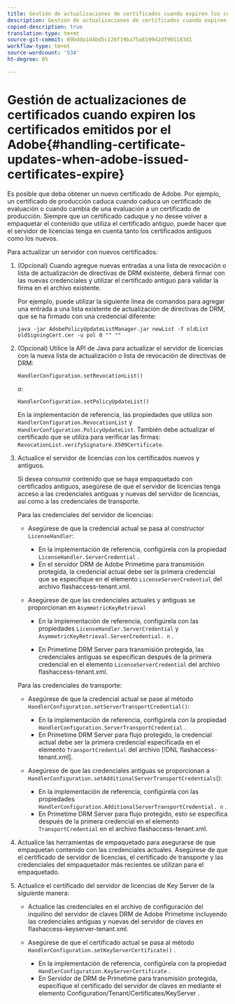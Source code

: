 ```yaml
---
title: Gestión de actualizaciones de certificados cuando expiren los certificados emitidos por Adobe
description: Gestión de actualizaciones de certificados cuando expiren los certificados emitidos por Adobe
copied-description: true
translation-type: tm+mt
source-git-commit: 89bdda1d4bd5c126f19ba75a819942df901183d1
workflow-type: tm+mt
source-wordcount: '534'
ht-degree: 0%

---
```



# Gestión de actualizaciones de certificados cuando expiren los certificados emitidos por el Adobe{#handling-certificate-updates-when-adobe-issued-certificates-expire}

Es posible que deba obtener un nuevo certificado de Adobe. Por ejemplo, un certificado de producción caduca cuando caduca un certificado de evaluación o cuando cambia de una evaluación a un certificado de producción. Siempre que un certificado caduque y no desee volver a empaquetar el contenido que utiliza el certificado antiguo, puede hacer que el servidor de licencias tenga en cuenta tanto los certificados antiguos como los nuevos.

Para actualizar un servidor con nuevos certificados:

1. (Opcional) Cuando agregue nuevas entradas a una lista de revocación o lista de actualización de directivas de DRM existente, deberá firmar con las nuevas credenciales y utilizar el certificado antiguo para validar la firma en el archivo existente.

   Por ejemplo, puede utilizar la siguiente línea de comandos para agregar una entrada a una lista existente de actualización de directivas de DRM, que se ha firmado con una credencial diferente:

   ```
   java -jar AdobePolicyUpdateListManager.jar newList -f oldList oldSigningCert.cer -u pol 0 "" ""
   ```

1. (Opcional) Utilice la API de Java para actualizar el servidor de licencias con la nueva lista de actualización o lista de revocación de directivas de DRM:

   ```
   HandlerConfiguration.setRevocationList() 
   ```

   o:

   ```
   HandlerConfiguration.setPolicyUpdateList()
   ```

   En la implementación de referencia, las propiedades que utiliza son `HandlerConfiguration.RevocationList` y `HandlerConfiguration.PolicyUpdateList`. También debe actualizar el certificado que se utiliza para verificar las firmas: `RevocationList.verifySignature.X509Certificate`.

1. Actualice el servidor de licencias con los certificados nuevos y antiguos.

   Si desea consumir contenido que se haya empaquetado con certificados antiguos, asegúrese de que el servidor de licencias tenga acceso a las credenciales antiguas y nuevas del servidor de licencias, así como a las credenciales de transporte.

   Para las credenciales del servidor de licencias:

   * Asegúrese de que la credencial actual se pasa al constructor `LicenseHandler`:

      * En la implementación de referencia, configúrela con la propiedad `LicenseHandler.ServerCredential` .
      * En el servidor DRM de Adobe Primetime para transmisión protegida, la credencial actual debe ser la primera credencial que se especifique en el elemento `LicenseServerCredential` del archivo flashaccess-tenant.xml.
   * Asegúrese de que las credenciales actuales y antiguas se proporcionan en `AsymmetricKeyRetrieval`

      * En la implementación de referencia, configúrela con las propiedades `LicenseHandler.ServerCredential` y `AsymmetricKeyRetrieval.ServerCredential. n` .

      * En Primetime DRM Server para transmisión protegida, las credenciales antiguas se especifican después de la primera credencial en el elemento `LicenseServerCredential` del archivo flashaccess-tenant.xml.

   Para las credenciales de transporte:

   * Asegúrese de que la credencial actual se pase al método `HandlerConfiguration.setServerTransportCredential()`:

      * En la implementación de referencia, configúrela con la propiedad `HandlerConfiguration.ServerTransportCredential` .
      * En Primetime DRM Server para flujo protegido, la credencial actual debe ser la primera credencial especificada en el elemento `TransportCredential` del archivo [!DNL flashaccess-tenant.xml].
   * Asegúrese de que las credenciales antiguas se proporcionan a `HandlerConfiguration.setAdditionalServerTransportCredentials`():

      * En la implementación de referencia, configúrela con las propiedades `HandlerConfiguration.AdditionalServerTransportCredential. n` .
      * En Primetime DRM Server para flujo protegido, esto se especifica después de la primera credencial en el elemento `TransportCredential` en el archivo flashaccess-tenant.xml.




1. Actualice las herramientas de empaquetado para asegurarse de que empaquetan contenido con las credenciales actuales. Asegúrese de que el certificado de servidor de licencias, el certificado de transporte y las credenciales del empaquetador más recientes se utilizan para el empaquetado.
1. Actualice el certificado del servidor de licencias de Key Server de la siguiente manera:

   * Actualice las credenciales en el archivo de configuración del inquilino del servidor de claves DRM de Adobe Primetime incluyendo las credenciales antiguas y nuevas del servidor de claves en flashaccess-keyserver-tenant.xml.
   * Asegúrese de que el certificado actual se pasa al método `HandlerConfiguration.setKeyServerCertificate()` .

      * En la implementación de referencia, configúrela con la propiedad `HandlerConfiguration.KeyServerCertificate` .
      * En Servidor de DRM de Primetime para transmisión protegida, especifique el certificado del servidor de claves en mediante el elemento Configuration/Tenant/Certificates/KeyServer .

